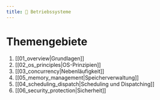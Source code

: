```yaml
---
title: 💽 Betriebssysteme
---
```

# Themengebiete
1. [[01_overview|Grundlagen]]
2. [[02_os_principles|OS-Prinzipien]]
3. [[03_concurrency|Nebenläufigkeit]]
4. [[05_memory_management|Speicherverwaltung]]
5. [[04_scheduling_dispatch|Scheduling und Dispatching]]
6. [[06_security_protection|Sicherheit]]

